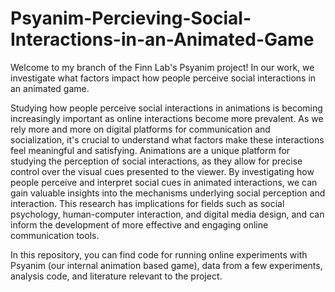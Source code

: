 # Psyanim-Percieving-Social-Interactions-in-an-Animated-Game
Welcome to my branch of the Finn Lab's Psyanim project! In our work, we investigate what factors impact how people perceive social interactions in an animated game.

Studying how people perceive social interactions in animations is becoming increasingly important as online interactions become more prevalent. As we rely more and more on digital platforms for communication and socialization, it's crucial to understand what factors make these interactions feel meaningful and satisfying. Animations are a unique platform for studying the perception of social interactions, as they allow for precise control over the visual cues presented to the viewer. By investigating how people perceive and interpret social cues in animated interactions, we can gain valuable insights into the mechanisms underlying social perception and interaction. This research has implications for fields such as social psychology, human-computer interaction, and digital media design, and can inform the development of more effective and engaging online communication tools. 

In this repository, you can find code for running online experiments with Psyanim (our internal animation based game), data from a few experiments, analysis code, and literature relevant to the project.
